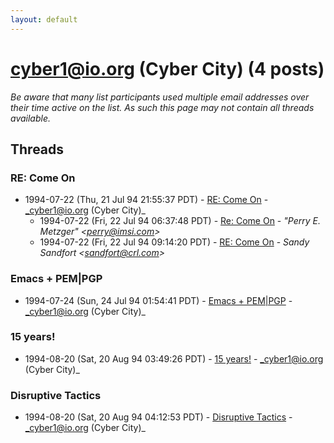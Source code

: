 ```yaml
---
layout: default
---
```


# cyber1@io.org (Cyber City) (4 posts)

_Be aware that many list participants used multiple email addresses over their time active on the list. As such this page may not contain all threads available._

## Threads

### RE: Come On
+ 1994-07-22 (Thu, 21 Jul 94 21:55:37 PDT) - [RE: Come On](/archive/1994/07/3e2ba0668a66f2bb2d67c0db04e0e829ff5b72a2419704139a60375869be09ff) - _cyber1@io.org (Cyber City)_
  + 1994-07-22 (Fri, 22 Jul 94 06:37:48 PDT) - [Re: Come On](/archive/1994/07/2b26e7ceb37e4b25d994e402805abcdc453fb7ac1d609071b4a03bb5ccd70a9f) - _"Perry E. Metzger" \<perry@imsi.com\>_
  + 1994-07-22 (Fri, 22 Jul 94 09:14:20 PDT) - [RE: Come On](/archive/1994/07/efa966bfc3f5bed506ca975a4a9309d0a7368f86965b7fe84d3a7323f1fab62d) - _Sandy Sandfort \<sandfort@crl.com\>_

### Emacs + PEM|PGP
+ 1994-07-24 (Sun, 24 Jul 94 01:54:41 PDT) - [Emacs + PEM|PGP](/archive/1994/07/b9f8202f0926329c8fbfd0b215a2e4c955c6f63618f156481d5504befccbfc16) - _cyber1@io.org (Cyber City)_

### 15 years!
+ 1994-08-20 (Sat, 20 Aug 94 03:49:26 PDT) - [15 years!](/archive/1994/08/5b30da7a575e386d8f3134e2e6db2c8af835602d9458955417fc8654feb5db43) - _cyber1@io.org (Cyber City)_

### Disruptive Tactics
+ 1994-08-20 (Sat, 20 Aug 94 04:12:53 PDT) - [Disruptive Tactics](/archive/1994/08/d2bcf099f2ddabe93695ec2aae6d4c4e8943f1f8f6502453a37f93f66351e972) - _cyber1@io.org (Cyber City)_


